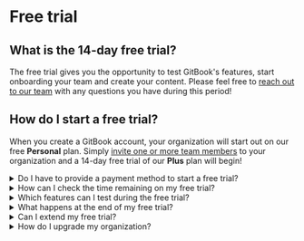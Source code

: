 # Free trial

## What is the 14-day free trial?

The free trial gives you the opportunity to test GitBook's features, start onboarding your team and create your content. Please feel free to [reach out to our team](../../troubleshooting/support.md) with any questions you have during this period!

## How do I start a free trial?

When you create a GitBook account, your organization will start out on our free **Personal** plan. Simply [invite one or more team members](../../tour/member-management/) to your organization and a 14-day free trial of our **Plus** plan will begin!

<details>

<summary>Do I have to provide a payment method to start a free trial?</summary>

No! We do not ask for any payment information during your free trial. If you decide to upgrade after your trial, we will ask for a payment method at that point.

</details>

<details>

<summary>How can I check the time remaining on my free trial?</summary>

Click on the settings ![](../../.gitbook/assets/settings.png) icon, which is located at the bottom of the sidebar, then click on **\[organization name] settings**. This will take you to the general tab of that organization's settings page. From there, click on the **plans** tab. You will see a banner on the plans page that tells you how many days remain on your free trial.

</details>

<details>

<summary>Which features can I test during the free trial?</summary>

You can test all of the features of the **Plus** plan. Please take a look at [our pricing page](https://www.gitbook.com/pricing) to compare all of the features of our plans.

</details>

<details>

<summary>What happens at the end of my free trial?</summary>

After the trial, the Plus plan will be cancelled and the organization will be downgraded to our free Personal plan. This means that all Plus features will be disabled, as will any additional users that you have invited to the organization. An upgrade will be required if you would like to restore those additional features or users.

</details>

<details>

<summary>Can I extend my free trial?</summary>

If you have a **large organization** and you are interested in the **Pro** or **Enterprise** plan, we'd love to offer you some more time to onboard your team! 😊 Please get in touch via [sales@gitbook.com](mailto:sales@gitbook.com) and we'll go through some requirements.

</details>

<details>

<summary>How do I upgrade my organization?</summary>

You can upgrade at any time during your free trial, or after the trial ends. To do this, click on the settings ![](../../.gitbook/assets/settings.png) icon, which is located at the bottom of the sidebar, then click on **\[organization name] settings**. This will take you to the general tab of that organization's settings page. From there, click on the **plans** tab. At the top, use the **toggle** to view either yearly or monthly pricing, click the **upgrade** button under your chosen plan, and follow the prompts to complete the upgrade.

</details>


